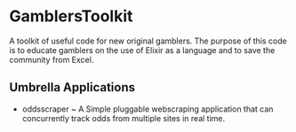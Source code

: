 # GamblersToolkit
A toolkit of useful code for new original gamblers.
The purpose of this code is to educate gamblers on the use of Elixir as a language and to save the community from Excel.

## Umbrella Applications
* oddsscraper ~ A Simple pluggable webscraping application that can concurrently track odds from multiple sites in real time.
